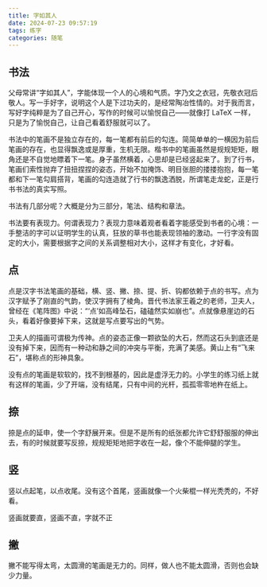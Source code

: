 ```yaml
---
title: 字如其人
date: 2024-07-23 09:57:19
tags: 练字
categories: 随笔
---
```


## 书法

父母常讲“字如其人”，字能体现一个人的心境和气质。字乃文之衣冠，先敬衣冠后敬人。写一手好字，说明这个人是下过功夫的，是经常陶冶性情的。对于我而言，写好字纯粹是为了自己开心，写作的时候可以愉悦自己——就像打 LaTeX 一样，只是为了愉悦自己，让自己看着舒服就可以了。

书法中的笔画不是独立存在的，每一笔都有前后的勾连。简简单单的一横因为前后笔画的存在，也显得飘逸或是厚重，生机无限。楷书中的笔画虽然是规规矩矩，眼角还是不自觉地瞟着下一笔。身子虽然横着，心思却是已经竖起来了。到了行书，笔画们索性抛弃了扭扭捏捏的姿态，开始不加掩饰、明目张胆的搂搂抱抱，每一笔都和下一笔勾肩搭背，笔画的勾连造就了行书的飘逸洒脱，所谓笔走龙蛇，正是行书书法的真实写照。

书法有几部分呢？大概是分为三部分，笔法、结构和章法。

书法要有表现力。何谓表现力？表现力意味着观者看着字能感受到书者的心境：一手整洁的字可以证明学生的认真，狂放的草书也能表现领袖的激动。一行字没有固定的大小，需要根据字之间的关系调整相对大小，这样才有变化，才好看。

## 点

点是汉字书法笔画的基础，横、竖、撇、捺、提、折、钩都依赖于点的书写。点为汉字赋予了刚直的气韵，使汉字拥有了棱角。晋代书法家王羲之的老师，卫夫人，曾经在《笔阵图》中说：“‘点’如高峰坠石，磕磕然实如崩也”。点就像悬崖边的石头，看着好像要掉下来，这就是写点要写出的气势。

卫夫人的描画可谓极为传神。点的姿态正像一颗欲坠的大石，然而这石头到底还是没有掉下来，因而有一种动和静之间的冲突与平衡，充满了美感。黄山上有“飞来石”，堪称点的形神具象。

没有点的笔画是软软的，找不到根基的，因此是虚浮无力的。小学生的练习纸上就有这样的笔画，少了开端，没有结尾，只有中间的光杆，孤孤零零地杵在纸上。

## 捺

捺是点的延申，使一个字舒展开来。但是不是所有的纸张都允许它舒舒服服的伸出去，有的时候就要写反捺，规规矩矩地把字收在一起，像个不能伸腿的学生。

## 竖

竖以点起笔，以点收尾。没有这个首尾，竖画就像一个火柴棍一样光秃秃的，不好看。

竖画就要直，竖画不直，字就不正

## 撇

撇不能写得太弯，太圆滑的笔画是无力的。同样，做人也不能太圆滑，否则也会缺少力量。


